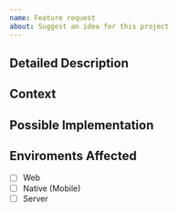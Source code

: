 ```yaml
---
name: Feature request
about: Suggest an idea for this project
---
```


<!--- Provide a general summary of the issue in the Title above -->

## Detailed Description

<!--- Provide a detailed description of the change or addition you are proposing -->

## Context

<!--- Why is this change important to you? How would you use it? -->
<!--- How can it benefit other users? -->

## Possible Implementation

<!--- Not obligatory, but suggest an idea for implementing addition or change -->

## Enviroments Affected

<!--- Include as many relevant details about the environment you experienced the bug in -->

- [ ] Web
- [ ] Native (Mobile)
- [ ] Server

<!--- Describe how this affects the above environments -->
